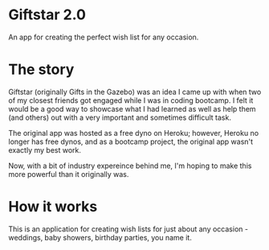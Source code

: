 # Giftstar 2.0
An app for creating the perfect wish list for any occasion.

# The story
Giftstar (originally Gifts in the Gazebo) was an idea I came up with when two of my closest friends got engaged while I was in coding bootcamp. I felt it would be a good way to showcase what I had learned as well as help them (and others) out with a very important and sometimes difficult task.

The original app was hosted as a free dyno on Heroku; however, Heroku no longer has free dynos, and as a bootcamp project, the original app wasn't exactly my best work.

Now, with a bit of industry expereince behind me, I'm hoping to make this more powerful than it originally was.

# How it works

This is an application for creating wish lists for just about any occasion - weddings, baby showers, birthday parties, you name it.
